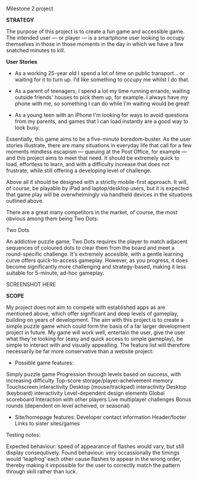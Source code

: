 Milestone 2 project



**STRATEGY**

The purpose of this project is to create a fun game and accessible game. The intended user — or player — is a smartphone user looking to occupy themselves in those in those moments in the day in which we have a few snatched minutes to kill. 

**User Stories**

* As a working 25-year old I spend a lot of time on public transport... or waiting for it to turn up. I'd like something to occupy me whilst I do that.

* As a parent of teenagers, I spend a lot my time running errands; waiting outside friends' houses to pick them up, for example. I always have my phone with me, so something I can do while I'm waiting would be great!

* As a young teen with an iPhone I'm looking for ways to avoid questions from my parents, and games that I can load instantly are a good way to look busy.

Essentially, this game aims to be a five-minute boredom-buster. As the user stories illustrate, there are many situations in everyday life that call for a few moments mindless escapism — queuing at the Post Office, for example — and this project aims to meet that need. It should be extremely quick to load, effortless to learn, and with a difficulty increase that does not frustrate, while still offering a developing level of challenge.

Above all it should be designed with a strictly mobile-first approach. It will, of course, be playable by iPad and laptop/desktop users, but it is expected that game play will be overwhelmingly via handheld devices in the situations outlined above.

There are a great many competitors in the market, of course, the most obvious among them being Two Dots:

Two Dots

An addictive puzzle game, Two Dots requires the player to match adjacent sequences of coloured dots to clear them from the board and meet a round-specific challenge. It's extremely accesible, with a gentle learning curve offers quick-to-access gameplay. However, as you progress, it does become significantly more challenging and strategy-based, making it less suitable for 5-minute, ad-hoc gameplay.

SCREENSHOT HERE

**SCOPE**

My project does not aim to compete with established apps as are mentioned above, which offer significant and deep levels of gameplay, building on years of development. The aim with this project is to create a simple puzzle game which could form the basis of a far larger development project in future. My game will work well, entertain the user, give the user what they're looking for (easy and quick access to simple gameplay), be simple to interact with and visually appealling. The feature list will therefore necessarily be far more conservative than a website project:

* Possible game features:

Simply puzzle game
Progression through levels based on success, with increasing difficulty
Top-score storage/player-acheivement memory
Touchscreen interactivity
Desktop (mouse/trackpad) interactivity
Desktop (keyboard) interactivity
Level-dependent design elements
Global scoreboard
Interaction with other players
Live multiplayer challenges
Bonus rounds (dependent on level acheived, or seasonal)

* Site/homepage features:
Developer contact information
Header/footer
Links to sister sites/games


Testing notes:

Expected behaviour: speed of appearance of flashes would vary, but still display consequtively. Found behaviour: very occassionally the timings would 'leapfrog' each other cause flashes to appear in the wrong order, thereby making it impossible for the user to correctly match the pattern through skill rather than luck.